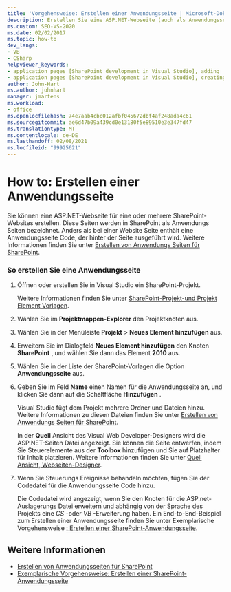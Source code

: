 ```yaml
---
title: 'Vorgehensweise: Erstellen einer Anwendungsseite | Microsoft-Dokumentation'
description: Erstellen Sie eine ASP.NET-Webseite (auch als Anwendungsseite bezeichnet) in Visual Studio für eine oder mehrere SharePoint-Websites.
ms.custom: SEO-VS-2020
ms.date: 02/02/2017
ms.topic: how-to
dev_langs:
- VB
- CSharp
helpviewer_keywords:
- application pages [SharePoint development in Visual Studio], adding
- application pages [SharePoint development in Visual Studio], creating
author: John-Hart
ms.author: johnhart
manager: jmartens
ms.workload:
- office
ms.openlocfilehash: 74e7aab4cbc012afbf045672dbf4af248ada4c61
ms.sourcegitcommit: ae6d47b09a439cd0e13180f5e89510e3e347fd47
ms.translationtype: MT
ms.contentlocale: de-DE
ms.lasthandoff: 02/08/2021
ms.locfileid: "99925621"
---
```

# <a name="how-to-create-an-application-page"></a>How to: Erstellen einer Anwendungsseite
  Sie können eine ASP.NET-Webseite für eine oder mehrere SharePoint-Websites erstellen. Diese Seiten werden in SharePoint als Anwendungs Seiten bezeichnet. Anders als bei einer Website Seite enthält eine Anwendungsseite Code, der hinter der Seite ausgeführt wird. Weitere Informationen finden Sie unter [Erstellen von Anwendungs Seiten für SharePoint](../sharepoint/creating-application-pages-for-sharepoint.md).

### <a name="to-create-an-application-page"></a>So erstellen Sie eine Anwendungsseite

1. Öffnen oder erstellen Sie in Visual Studio ein SharePoint-Projekt.

     Weitere Informationen finden Sie unter [SharePoint-Projekt-und Projekt Element Vorlagen](../sharepoint/sharepoint-project-and-project-item-templates.md).

2. Wählen Sie im **Projektmappen-Explorer** den Projektknoten aus.

3. Wählen Sie in der Menüleiste **Projekt** > **Neues Element hinzufügen** aus.

4. Erweitern Sie im Dialogfeld **Neues Element hinzufügen** den Knoten **SharePoint** , und wählen Sie dann das Element **2010** aus.

5. Wählen Sie in der Liste der SharePoint-Vorlagen die Option **Anwendungsseite** aus.

6. Geben Sie im Feld **Name** einen Namen für die Anwendungsseite an, und klicken Sie dann auf die Schaltfläche **Hinzufügen** .

     Visual Studio fügt dem Projekt mehrere Ordner und Dateien hinzu. Weitere Informationen zu diesen Dateien finden Sie unter [Erstellen von Anwendungs Seiten für SharePoint](../sharepoint/creating-application-pages-for-sharepoint.md).

     In der **Quell** Ansicht des Visual Web Developer-Designers wird die ASP.NET-Seiten Datei angezeigt. Sie können die Seite entwerfen, indem Sie Steuerelemente aus der **Toolbox** hinzufügen und Sie auf Platzhalter für Inhalt platzieren. Weitere Informationen finden Sie unter [Quell Ansicht, Webseiten-Designer](/previous-versions/aspnet/ms178154\(v\=vs.100\)).

7. Wenn Sie Steuerungs Ereignisse behandeln möchten, fügen Sie der Codedatei für die Anwendungsseite Code hinzu.

     Die Codedatei wird angezeigt, wenn Sie den Knoten für die ASP.net-Auslagerungs Datei erweitern und abhängig von der Sprache des Projekts eine *CS* -oder *VB* -Erweiterung haben. Ein End-to-End-Beispiel zum Erstellen einer Anwendungsseite finden Sie unter Exemplarische Vorgehensweise [: Erstellen einer SharePoint-Anwendungsseite](../sharepoint/walkthrough-creating-a-sharepoint-application-page.md).

## <a name="see-also"></a>Weitere Informationen
- [Erstellen von Anwendungsseiten für SharePoint](../sharepoint/creating-application-pages-for-sharepoint.md)
- [Exemplarische Vorgehensweise: Erstellen einer SharePoint-Anwendungsseite](../sharepoint/walkthrough-creating-a-sharepoint-application-page.md)
